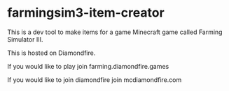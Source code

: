 # farmingsim3-item-creator
This is a dev tool to make items for a game Minecraft game called Farming Simulator III. 

This is hosted on Diamondfire.

If you would like to play join farming.diamondfire.games

If you would like to join diamondfire join mcdiamondfire.com
